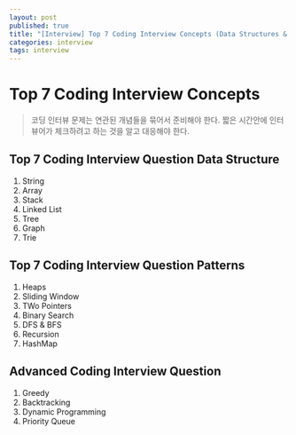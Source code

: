 ```yaml
---
layout: post
published: true
title: "[Interview] Top 7 Coding Interview Concepts (Data Structures & Algorithms)"
categories: interview
tags: interview 
---
```


# Top 7 Coding Interview Concepts
> 코딩 인터뷰 문제는 연관된 개념들을 묶어서 준비해야 한다.
> 짧은 시간안에 인터뷰어가 체크하려고 하는 것을 알고 대응해야 한다.

## Top 7 Coding Interview Question Data Structure

1. String
2. Array
3. Stack
4. Linked List
5. Tree
6. Graph
7. Trie

## Top 7 Coding Interview Question Patterns

1. Heaps
2. Sliding Window
3. TWo Pointers
4. Binary Search
5. DFS & BFS
6. Recursion
7. HashMap

## Advanced Coding Interview Question
1. Greedy
2. Backtracking
3. Dynamic Programming
4. Priority Queue